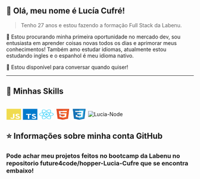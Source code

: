 ## 💜 Olá, meu nome é <strong>Lucía Cufré!</strong>

> Tenho 27 anos e estou fazendo a formação Full Stack da Labenu. 

🔭 Estou procurando minha primeira oportunidade no mercado dev, sou entusiasta em aprender coisas novas todos os dias e aprimorar meus conhecimentos! Também amo estudar idiomas, atualmente estou estudando ingles e o espanhol é meu idioma nativo. 

💬 Estou disponível para conversar quando quiser! 

----
## 🚀 Minhas Skills
  <div style="display: inline_block"><br>
  <img align="center" alt="Lucia-Js" height="30" width="40" src="https://raw.githubusercontent.com/devicons/devicon/master/icons/javascript/javascript-plain.svg">
  <img align="center" alt="Lucia-Ts" height="30" width="40" src="https://raw.githubusercontent.com/devicons/devicon/master/icons/typescript/typescript-plain.svg">
  <img align="center" alt="Lucia-React" height="30" width="40" src="https://raw.githubusercontent.com/devicons/devicon/master/icons/react/react-original.svg">
  <img align="center" alt="Lucia-HTML" height="30" width="40" src="https://raw.githubusercontent.com/devicons/devicon/master/icons/html5/html5-original.svg">
  <img align="center" alt="Lucia-CSS" height="30" width="40" src="https://raw.githubusercontent.com/devicons/devicon/master/icons/css3/css3-original.svg">
  <img align="center" alt="Lucia-Node" height="30" width="40" src="https://cdn.jsdelivr.net/gh/devicons/devicon/icons/nodejs/nodejs-original.svg">
</div>
  
  ##
  
  ## ⭐ Informações sobre minha conta GitHub
  
  ### Pode achar meu projetos feitos no bootcamp da Labenu no repositorio future4code/hopper-Lucia-Cufre que se encontra embaixo! 

 
</div>
  
  

